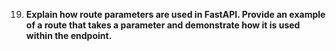 
19. **Explain how route parameters are used in FastAPI. Provide an example of a route that takes a parameter and demonstrate how it is used within the endpoint.**